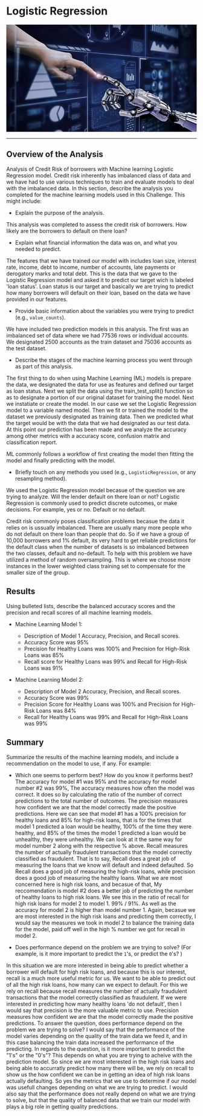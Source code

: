 # Logistic Regression 


![ml_image](machine_learning_image.png)


---
## Overview of the Analysis

Analysis of Credit Risk of borrowers with Machine learning Logistic Regression model. Credit risk inherently has imbalanced class of
data and we have had to use various techniques to train and evaluate models to deal with the imbalanced data.
In this section, describe the analysis you completed for the machine learning models used in this Challenge. This might include:

* Explain the purpose of the analysis.

This analysis was completed to assess the credit risk of borrowers. How likely are the borrowers to default on there loan?

* Explain what financial information the data was on, and what you needed to predict.

The features that we have trained our model with includes loan size, interest rate, income, debt to income, number of accounts, late
payments or derogatory marks and total debt. This is the data that we gave to the Logistic Regression model and asked it to predict
our target wich is labeled 'loan status'. Loan status is our target and basically we are trying to predict how many borrowers will default on their loan, based on the data we have provided in our features.

* Provide basic information about the variables you were trying to predict (e.g., `value_counts`).

We have included two prediction models in this analysis. The first was an imbalanced set of data where we had 77536 rows or individual accounts. We designated 2500 accounts as the train dataset and 75036 accounts as the test dataset.

* Describe the stages of the machine learning process you went through as part of this analysis.

The first thing to do when using Machine Learning (ML) models is prepare the data,  we designated the data for use as features and defined our target as loan status. Next we split the data using the train_test_split() function so as to designate a portion of our original dataset for training the model. Next we instatiate or create the model. In our case we set the Logistic Regression model to a variable named model. Then we fit or trained the model to the dataset we previously designated as training data. Then we predicted what the target would be with the data that we had designated as our test data. At this point our prediction has been made and we analyze the accuracy among other metrics with a accuracy score, confusion matrix and classification report.

ML commonly follows a workflow of first creating the model then fitting the model and finally predicting with the model. 

* Briefly touch on any methods you used (e.g., `LogisticRegression`, or any resampling method).

We used the Logistic Regression model becasue of the question we are trying to analyze. Will the lender default on there loan or not? Logistic Regression is commonly used to predict discrete outcomes, or make decisions. For example, yes or no. Default or no default.

Credit risk commonly poses classification problems becasue the data it relies on is ussually imbalanced. There are usually many more people who do not default on there loan than people that do. So if we have a group of 10,000 borrowers and 1% default, its very hard to get reliable predictions for the default class when the number of datasets is so imbalanced between the two classes, default and no-default. To help with this problem we have utilized a method of random oversampling. This is where we choose more instances in the lower weighted class training set to compensate for the smaller size of the group.

## Results

Using bulleted lists, describe the balanced accuracy scores and the precision and recall scores of all machine learning models.

* Machine Learning Model 1:
  * Description of Model 1 Accuracy, Precision, and Recall scores.
  - Accuracy Score was 95%
  - Precision for Healthy Loans was 100% and Precision for High-Risk Loans was 85%
  - Recall score for Healthy Loans was 99% and Recall for High-Risk Loans was 91%



* Machine Learning Model 2:
  * Description of Model 2 Accuracy, Precision, and Recall scores.
  - Accuracy Score was 99%
  - Precision Score for Healthy Loans was 100% and Precision for High-Risk Loans was 84%
  - Recall for Healthy Loans was 99% and Recall for High-Risk Loans was 99%

## Summary

Summarize the results of the machine learning models, and include a recommendation on the model to use, if any. For example:
* Which one seems to perform best? How do you know it performs best?
The accuracy for model #1 was 95% and the accuracy for model number #2 was 99%, The accuracy measures how often the model was correct. It does so by calculating the ratio of the number of correct predictions to the total number of outcomes.
The precision measures how confident we are that the model correctly made the positive predictions. Here we can see that model #1 has a 100% precision for healthy loans and 85% for high-risk loans, that is for the times that model 1 predicted a loan would be healthy, 100% of the time they were healthy, and 85% of the times the model 1 predicted a loan would be unhealthy, they were unhealthy. We can look at it the same way for model number 2 along with the respective % above. 
Recall measures the number of actually fraudulent transactions that the model correctly classified as fraudulent. That is to say, Recall does a great job of measuring the loans that we know will default and indeed defaulted. So Recall does a good job of measuring the high-risk loans, while precision does a good job of measuring the healthy loans. What we are most concerned here is high risk loans, and becasue of that, My reccomendation is model #2 does a better job of predicting the number of healthy loans to high risk loans. We see this in the ratio of recall for high risk loans for model 2 to model 1. 99% / 91%. As well as the accuracy for model 2 is higher than model number 1. Again, becasue we are most interested in the high risk loans and predicting them correctly, I would say the measures we took in model 2 to balance the training data for the model, paid off well in the high % number we got for recall in model 2.

* Does performance depend on the problem we are trying to solve? (For example, is it more important to predict the `1`'s, or predict the `0`'s? )

In this situation we are more interested in being able to predict whether a borrower will default for high risk loans, and because this is our interest, recall is a much more useful metric for us. We want to be able to predict out of all the high risk loans, how many can we expect to default. For this we rely on recall because recall measures the number of actually fraudulent transactions that the model correctly classified as fraudulent.
If we were interested in predicting how many healthy loans 'do not default', then I would say that precision is the more valuable metric to use. Precision measures how confident we are that the model correctly made the positive predictions. 
To answer the question, does performance depend on the problem we are trying to solve? I would say that the performance of the model varies depending on the quality of the train data we feed it, and in this case balancing the train data increased the performance of the predicting. 
In regards to the question, is it more important to predict the "1's" or the "0's"? This depends on what you are trying to acheive with the prediction model. So since we are most interested in the high risk loans and being able to accurratly predict how many there will be, we rely on recall to show us the how confident we can be in getting an idea of high risk loans actually defaulting. So yes the metrics that we use to determine if our model was usefull changes depending on what we are trying to predict. I would also say that the performance does not really depend on what we are trying to solve, but that the quality of balanced data that we train our model with plays a big role in getting quality predictions.


